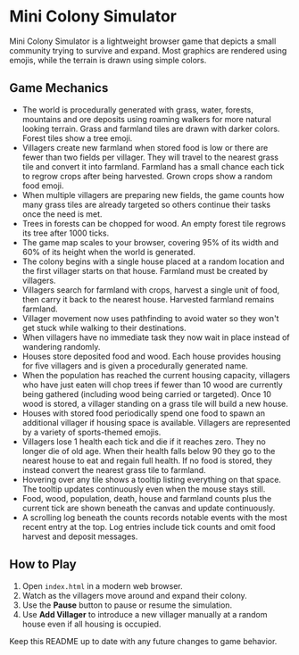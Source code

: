 # Mini Colony Simulator

Mini Colony Simulator is a lightweight browser game that depicts a small community trying to survive and expand. Most graphics are rendered using emojis, while the terrain is drawn using simple colors.

## Game Mechanics

- The world is procedurally generated with grass, water, forests, mountains and ore deposits using roaming walkers for more natural looking terrain. Grass and farmland tiles are drawn with darker colors. Forest tiles show a tree emoji.
- Villagers create new farmland when stored food is low or there are fewer than two fields per villager. They will travel to the nearest grass tile and convert it into farmland. Farmland has a small chance each tick to regrow crops after being harvested. Grown crops show a random food emoji.
- When multiple villagers are preparing new fields, the game counts how many grass tiles are already targeted so others continue their tasks once the need is met.
- Trees in forests can be chopped for wood. An empty forest tile regrows its tree after 1000 ticks.
- The game map scales to your browser, covering 95% of its width and 60% of its height when the world is generated.
- The colony begins with a single house placed at a random location and the first villager starts on that house. Farmland must be created by villagers.
- Villagers search for farmland with crops, harvest a single unit of food, then carry it back to the nearest house. Harvested farmland remains farmland.
- Villager movement now uses pathfinding to avoid water so they won't get stuck while walking to their destinations.
- When villagers have no immediate task they now wait in place instead of wandering randomly.
- Houses store deposited food and wood. Each house provides housing for five villagers and is given a procedurally generated name.
- When the population has reached the current housing capacity, villagers who have just eaten will chop trees if fewer than 10 wood are currently being gathered (including wood being carried or targeted). Once 10 wood is stored, a villager standing on a grass tile will build a new house.
- Houses with stored food periodically spend one food to spawn an additional villager if housing space is available. Villagers are represented by a variety of sports-themed emojis.
- Villagers lose 1 health each tick and die if it reaches zero. They no longer die of old age. When their health falls below 90 they go to the nearest house to eat and regain full health. If no food is stored, they instead convert the nearest grass tile to farmland.
- Hovering over any tile shows a tooltip listing everything on that space. The
  tooltip updates continuously even when the mouse stays still.
- Food, wood, population, death, house and farmland counts plus the current tick are shown beneath the canvas and update continuously.
- A scrolling log beneath the counts records notable events with the most recent entry at the top. Log entries include tick counts and omit food harvest and deposit messages.

## How to Play

1. Open `index.html` in a modern web browser.
2. Watch as the villagers move around and expand their colony.
3. Use the **Pause** button to pause or resume the simulation.
4. Use **Add Villager** to introduce a new villager manually at a random house even if all housing is occupied.

Keep this README up to date with any future changes to game behavior.
